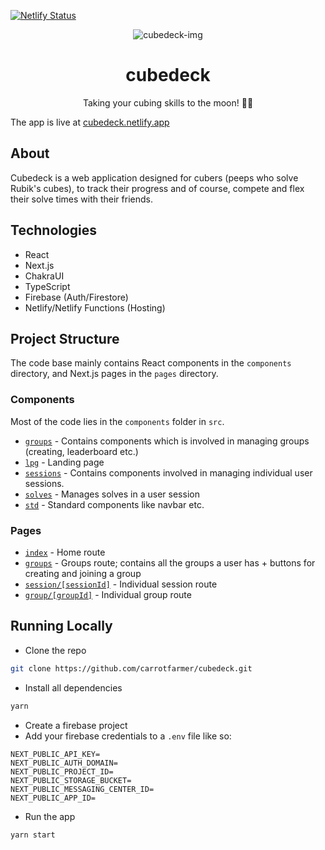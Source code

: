 [![Netlify Status](https://api.netlify.com/api/v1/badges/ccb24bd7-1849-451c-b725-ed327f6878d7/deploy-status)](https://app.netlify.com/sites/cubedeck/deploys)

<p align="center">
<img src="https://i.imgur.com/7pmIcEP.png" alt="cubedeck-img">
</p>
<center>
<h1>cubedeck</h1>
<p>Taking your cubing skills to the moon! 🚀🌔</p>
</center>

The app is live at [cubedeck.netlify.app](https://cubedeck.netlify.aoo)

## About

Cubedeck is a web application designed for cubers (peeps who solve Rubik's cubes), to track their progress and of course, compete and flex their solve times with their friends.

## Technologies

- React
- Next.js
- ChakraUI
- TypeScript
- Firebase (Auth/Firestore)
- Netlify/Netlify Functions (Hosting)

## Project Structure

The code base mainly contains React components in the `components` directory, and Next.js pages in the `pages` directory.

### Components

Most of the code lies in the `components` folder in `src`.

- [`groups`](https://github.com/carrotfarmer/cubedeck/tree/main/src/components/groups) - Contains components which is involved in managing groups (creating, leaderboard etc.)
- [`lpg`](https://github.com/carrotfarmer/cubedeck/tree/main/src/components/lpg) - Landing page
- [`sessions`](https://github.com/carrotfarmer/cubedeck/tree/main/src/components/sessions) - Contains components involved in managing individual user sessions.
- [`solves`](https://github.com/carrotfarmer/cubedeck/tree/main/src/components/solves) - Manages solves in a user session
- [`std`](https://github.com/carrotfarmer/cubedeck/tree/main/src/components/std) - Standard components like navbar etc.

### Pages

- [`index`](https://github.com/carrotfarmer/cubedeck/blob/main/src/pages/index.tsx) - Home route
- [`groups`](https://github.com/carrotfarmer/cubedeck/blob/main/src/pages/groups.tsx) - Groups route; contains all the groups a user has + buttons for creating and joining a group
- [`session/[sessionId]`](https://github.com/carrotfarmer/cubedeck/blob/main/src/pages/session/%5BsessionId%5D.tsx) - Individual session route
- [`group/[groupId]`](https://github.com/carrotfarmer/cubedeck/tree/main/src/pages/group) - Individual group route

## Running Locally

- Clone the repo

```sh
git clone https://github.com/carrotfarmer/cubedeck.git
```

- Install all dependencies

```sh
yarn
```

- Create a firebase project
- Add your firebase credentials to a `.env` file like so:

```env
NEXT_PUBLIC_API_KEY=
NEXT_PUBLIC_AUTH_DOMAIN=
NEXT_PUBLIC_PROJECT_ID=
NEXT_PUBLIC_STORAGE_BUCKET=
NEXT_PUBLIC_MESSAGING_CENTER_ID=
NEXT_PUBLIC_APP_ID=
```

- Run the app

```sh
yarn start
```
